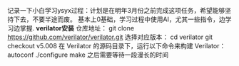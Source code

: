记录一下小白学习ysyx过程：计划是在明年3月份之前完成这项任务，希望能够坚持下去，不要半途而废。
基本上0基础，学习过程中使用AI，尤其一些指令，边学习边掌握.
**verilator安装**
    仓库地址：
    git clone https://github.com/verilator/verilator.git
    选择对应版本：
    cd verilator
    git checkout v5.008
    在 Verilator 的源码目录下，运行以下命令来构建 Verilator：
    autoconf
    ./configure
    make
    之后需要等待一段漫长的时间
    